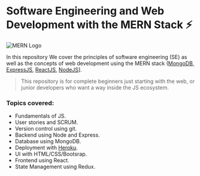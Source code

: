 # Software Engineering and Web Development with the MERN Stack :zap: 

![MERN Logo](https://techsparx.com/nodejs/mern/img/mern-stack-logo.jpg)

In this repository We cover the principles of software engineering (SE) as well as the concepts of web development using the MERN stack ([MongoDB](https://www.mongodb.com/), [ExpressJS](https://expressjs.com/), [ReactJS](https://reactjs.org/), [NodeJS](https://nodejs.org/en/)].

> This repository is for complete beginners just starting with the web, or junior developers who want a way inside the JS ecosystem.

### Topics covered: 
* Fundamentals of JS.
* User stories and SCRUM.
* Version control using git.
* Backend using Node and Express.
* Database using MongoDB.
* Deployment with [Heroku](https://www.heroku.com/).
* UI with HTML/CSS/Bootsrap.
* Frontend using React.
* State Management using Redux.
